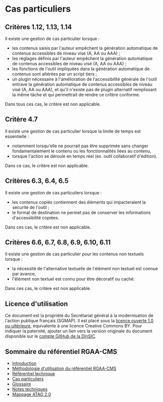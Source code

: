 # Cas particuliers

## <a name="CP-c1.12.13.14"></a>Critères 1.12, 1.13, 1.14

Il existe une gestion de cas particulier lorsque : 
- les contenus saisis par l'auteur empêchent la génération automatique de contenus accessibles de niveau visé (A, AA ou AAA)&nbsp;;
- les réglages définis par l'auteur empêchent la génération automatique de contenus accessibles de niveau visé (A, AA ou AAA)&nbsp;;
- les fonctions de l'outil impliquées dans la génération automatique de contenus sont altérées par un script tiers&nbsp;;
- un <span lang="en">plugin</span> nécessaire à l'amélioration de l'accessibilité générale de l'outil entrave la génération automatique de contenus accessibles de niveau visé (A, AA ou AAA), et qu'il n'existe pas de <span lang="en">plugin</span> alternatif remplissant la même tâche et qui permettrait de rendre ce critère conforme.

Dans tous ces cas, le critère est non applicable.

## <a name="CP-c4.7"></a>Critère 4.7

Il existe une gestion de cas particulier lorsque la limite de temps est essentielle :
- notamment lorsqu'elle ne pourrait pas être supprimée sans changer fondamentalement le contenu ou les fonctionnalités liées au contenu,
- lorsque l'action se déroule en temps réel (ex. outil collaboratif d'édition).

Dans ce cas, le critère est non applicable.

## <a name="CP-c6.3.4.5"></a>Critères 6.3, 6.4, 6.5

Il existe une gestion de cas particuliers lorsque&nbsp;:
- les contenus copiés contiennent des éléments qui impacteraient la sécurité de l'outil&nbsp;;
- le format de destination ne permet pas de conserver les informations d'accessibilité copiées.

Dans ces cas, le critère est non applicable.

## <a name="CP-c6.6.7.8"></a>Critères 6.6, 6.7, 6.8, 6.9, 6.10, 6.11

Il existe une gestion de cas particulier pour les contenus non textuels lorsque :
- la nécessité de l'alternative textuelle de l'élément non textuel est connue par avance,
- l'élément non textuel est connu pour être décoratif ou caché.

Dans ces cas, le critère est non applicable.

## Licence d'utilisation

Ce document est la propriété du Secrétariat général à la modernisation de l'action publique français (SGMAP). Il est placé sous la [licence ouverte 1.0 ou ultérieure](https://www.etalab.gouv.fr/licence-ouverte-open-licence), équivalente à une licence <span lang="en">Creative Commons BY</span>. Pour indiquer la paternité, ajouter un lien vers la version originale du document disponible sur le [compte <span lang="en">GitHub</span> de la DInSIC](https://github.com/DISIC).

## Sommaire du référentiel RGAA-CMS

- [Introduction](intro.md)
- [Méthodologie d'utilisation du référentiel RGAA-CMS](methodo.md)
- [Référentiel technique](criteres.md)
- [Cas particuliers](cas-particuliers.md)
- [Glossaire](glossaire.md)
- [Notes techniques](notes-techniques.md)
- [Mappage ATAG 2.0](mappage.md)
